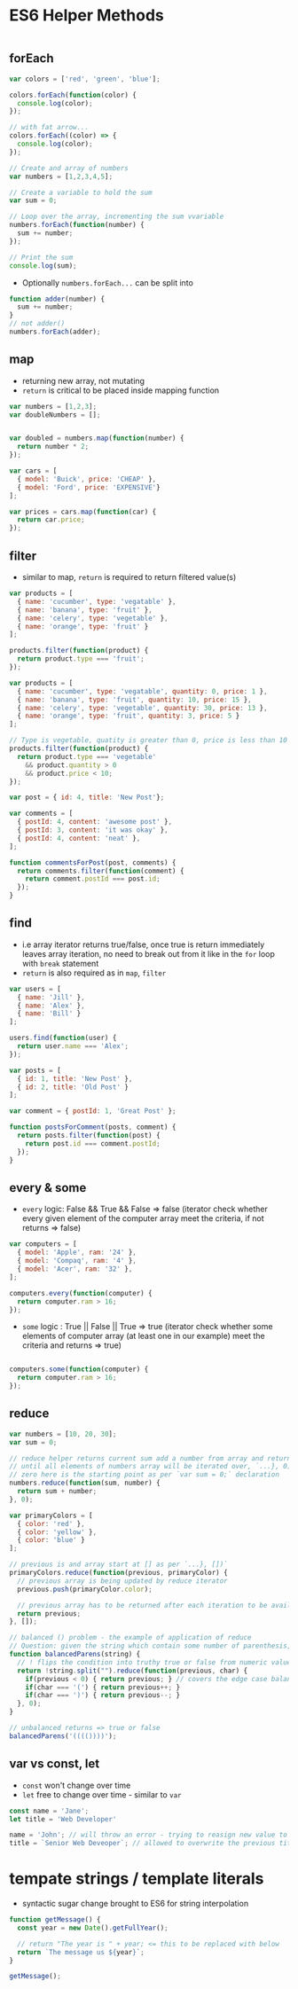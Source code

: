 # ES6 Helper Methods

```javascript
```

## forEach


```javascript
var colors = ['red', 'green', 'blue'];

colors.forEach(function(color) {
  console.log(color);
});

// with fat arrow...
colors.forEach((color) => {
  console.log(color);
});
```

```javascript
// Create and array of numbers
var numbers = [1,2,3,4,5];

// Create a variable to hold the sum
var sum = 0;

// Loop over the array, incrementing the sum vvariable
numbers.forEach(function(number) {
  sum += number;
});

// Print the sum
console.log(sum);
```

- Optionally `numbers.forEach...` can be split into

```javascript
function adder(number) {
  sum += number;
}
// not adder()
numbers.forEach(adder);
```

## map
 
- returning new array, not mutating
- `return` is critical to be placed inside mapping function

```javascript
var numbers = [1,2,3];
var doubleNumbers = [];


var doubled = numbers.map(function(number) {
  return number * 2;
});
```

```javascript
var cars = [
  { model: 'Buick', price: 'CHEAP' },
  { model: 'Ford', price: 'EXPENSIVE'}
];

var prices = cars.map(function(car) { 
  return car.price;
});
```

## filter

- similar to map, `return` is required to return filtered value(s)

```javascript
var products = [
  { name: 'cucumber', type: 'vegatable' },
  { name: 'banana', type: 'fruit' },
  { name: 'celery', type: 'vegetable' },
  { name: 'orange', type: 'fruit' }
];

products.filter(function(product) {
  return product.type === 'fruit';
});
```

```javascript
var products = [
  { name: 'cucumber', type: 'vegatable', quantity: 0, price: 1 },
  { name: 'banana', type: 'fruit', quantity: 10, price: 15 },
  { name: 'celery', type: 'vegetable', quantity: 30, price: 13 },
  { name: 'orange', type: 'fruit', quantity: 3, price: 5 }
];

// Type is vegetable, quatity is greater than 0, price is less than 10
products.filter(function(product) { 
  return product.type === 'vegetable' 
    && product.quantity > 0 
    && product.price < 10;
});
```

```javascript
var post = { id: 4, title: 'New Post'};

var comments = [
  { postId: 4, content: 'awesome post' },
  { postId: 3, content: 'it was okay' },
  { postId: 4, content: 'neat' },
];

function commentsForPost(post, comments) {
  return comments.filter(function(comment) {
    return comment.postId === post.id;
  });
}
```

## find

- i.e array iterator returns true/false, once true is return immediately leaves array iteration, no need to break out from it like in the `for` loop with `break` statement 
- `return` is also required as in `map`, `filter`

```javascript
var users = [
  { name: 'Jill' },
  { name: 'Alex' },
  { name: 'Bill' }
];

users.find(function(user) {
  return user.name === 'Alex';
});
```

```javascript
var posts = [
  { id: 1, title: 'New Post' },
  { id: 2, title: 'Old Post' }
];

var comment = { postId: 1, 'Great Post' };

function postsForComment(posts, comment) {
  return posts.filter(function(post) {
    return post.id === comment.postId;
  });
}

```

## every & some

- `every` logic: False && True && False => false (iterator check whether every given element of the computer array meet the criteria, if not returns => false)

```javascript
var computers = [
  { model: 'Apple', ram: '24' },
  { model: 'Compaq', ram: '4' },
  { model: 'Acer', ram: '32' },
];

computers.every(function(computer) {
  return computer.ram > 16;
});

```

- `some` logic : True || False || True => true (iterator check whether some elements of computer array (at least one in our example) meet the criteria and returns => true)
```javascript

computers.some(function(computer) {
  return computer.ram > 16;
});

```

## reduce

```javascript
var numbers = [10, 20, 30];
var sum = 0;

// reduce helper returns current sum add a number from array and returns new sum 
// until all elements of numbers array will be iterated over, `...}, 0);` 
// zero here is the starting point as per `var sum = 0;` declaration 
numbers.reduce(function(sum, number) {
  return sum + number;
}, 0);
```

```javascript
var primaryColors = [
  { color: 'red' },
  { color: 'yellow' },
  { color: 'blue' }
];

// previous is and array start at [] as per `...}, [])`
primaryColors.reduce(function(previous, primaryColor) {
  // previous array is being updated by reduce iterator
  previous.push(primaryColor.color);

  // previous array has to be returned after each iteration to be available as a new previous value
  return previous;
}, []);
```

```javascript
// balanced () problem - the example of application of reduce
// Question: given the string which contain some number of parenthesis, are the expression correctly balanced?
function balancedParens(string) {
  // ! flips the condition into truthy true or false from numeric value
  return !string.split("").reduce(function(previous, char) {
    if(previous < 0) { return previous; } // covers the edge case balancedParens(')(');
    if(char === '(') { return previous++; }
    if(char === ')') { return previous--; }
  }, 0);  
}

// unbalanced returns => true or false
balancedParens('(((())))');
```

## var vs const, let

- `const` won't change over time
- `let` free to change over time - similar to `var`

```javascript
const name = 'Jane';
let title = 'Web Developer'

name = 'John'; // will throw an error - trying to reasign new value to fixed `const`
title = `Senior Web Deveoper`; // allowed to overwrite the previous title
```

# tempate strings / template literals

- syntactic sugar change brought to ES6 for string interpolation

```javascript
function getMessage() {
  const year = new Date().getFullYear();

  // return "The year is " + year; <= this to be replaced with below
  return `The message us ${year}`;
}

getMessage();


```


